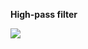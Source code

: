 **High-pass filter**



![](https://lh3.googleusercontent.com/proxy/ekGXuP5uTjlYvdlPTLUS5_CVnNKC80dA7V-XotayCfEJQdfYta29KfOufOemWuATDuO3KOX-LecUqMnQ1IMgiqgtpWv09NireTK3ZXE5V9Ya67kC_FbMKVK9Bw)